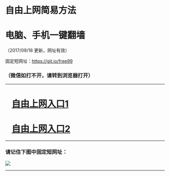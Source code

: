 ﻿# 自由上网简易方法

# 电脑、手机一键翻墙

（2017/09/18 更新，网址有效）

固定短网址：https://git.io/free99

### （微信如打不开，请转到浏览器打开）


***





# &nbsp;&nbsp; <a href="http://ft2646922596.fwq-tz1005.info/fwqtz01.html?t=091800126881 " target="_blank">自由上网入口1</a>
# &nbsp;&nbsp; <a href="http://ft1937130025.fwq-tz1006.info/fwqtz02.html?t=09180014108 " target="_blank">自由上网入口2</a>
***

### 请记住下图中固定短网址：

<img src="https://s3-us-west-2.amazonaws.com/fwq-1001/yjfq-20170905okok.png" /> 


***

